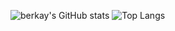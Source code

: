 ![berkay's GitHub stats](https://github-readme-stats.vercel.app/api?username=berkaygulerr&show_icons=true&theme=tokyonight)
![Top Langs](https://github-readme-stats.vercel.app/api/top-langs/?username=berkaygulerr&layout=compact&theme=tokyonight)
